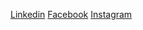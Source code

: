 [Linkedin](https://www.linkedin.com/in/abdullah-farag-0296511b2/)
[Facebook](https://www.facebook.com/gmghadaali/)
[Instagram](https://www.instagram.com/abdo14m/)

